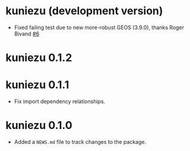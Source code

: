 # kuniezu (development version)

* Fixed failing test due to new more-robust GEOS (3.9.0), thanks Roger Bivand [#6](https://github.com/uribo/kuniezu/issues/6)

# kuniezu 0.1.2

# kuniezu 0.1.1

* Fix import dependency relationships.

# kuniezu 0.1.0

* Added a `NEWS.md` file to track changes to the package.
